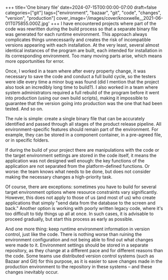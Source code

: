 +++
title='One binary file'
date=2024-07-15T00:00:00-07:00
draft=false
categories=["git"]
tags=["environment", "bazaar", "git", "code", "changes", "version", "production"]
cover_image='/images/cover/knoxwelle__2021-06-01T075855.000Z.jpg'
+++
I have encountered projects where part of the code was rewritten during the build process so that a separate binary file was generated for each runtime environment. This approach always complicates things unnecessarily and creates the risk of incompatible versions appearing with each installation. At the very least, several almost identical instances of the program are built, each intended for installation in its corresponding environment. Too many moving parts arise, which means more opportunities for error.

Once, I worked in a team where after every property change, it was necessary to save the code and conduct a full build cycle, so the testers were idle every time a minor bug was found (did I mention that the project also took an incredibly long time to build?). I also worked in a team where system administrators required a full rebuild of the program before it went into production (using our own build scripts), making it impossible to guarantee that the version going into production was the one that had been tested. And so on.

The rule is simple: create a single binary file that can be accurately identified and passed through all stages of the product release pipeline. All environment-specific features should remain part of the environment. For example, they can be stored in a component container, in a pre-agreed file, or in specific folders.

If during the build of your project there are manipulations with the code or the target environment settings are stored in the code itself, it means the application was not designed well enough: the key functions of the application are not separated from the platform-defined functions. Or worse: the team knows what needs to be done, but does not consider making the necessary changes a high-priority task.

Of course, there are exceptions: sometimes you have to build for several target environment options where resource constraints vary significantly. However, this does not apply to those of us (and most of us) who create applications that simply "send data from the database to the screen and back." Another option is working with poorly written legacy code, where it's too difficult to tidy things up all at once. In such cases, it is advisable to proceed gradually, but start this process as early as possible.

And one more thing: keep runtime environment information in version control, just like the code. There is nothing worse than ruining the environment configuration and not being able to find out what changes were made to it. Environment settings should be stored in a separate repository, as they change at a different pace and for different reasons than the code. Some teams use distributed version control systems (such as Bazaar and Git) for this purpose, as it is easier to save changes made in the production environment to the repository in these systems – and these changes inevitably occur.